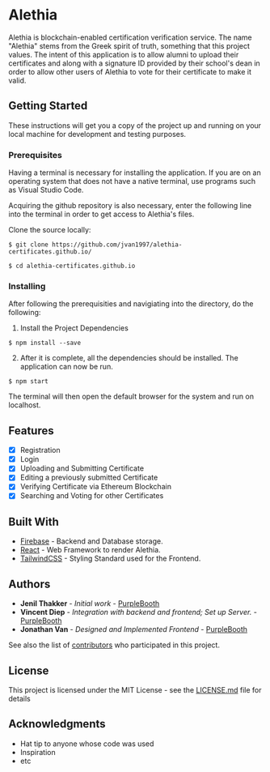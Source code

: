# Alethia

Alethia is blockchain-enabled certification verification service. The name "Alethia" stems from the Greek spirit of truth, something that this project values. The intent of this application is to allow alumni to upload their certificates and along with a signature ID provided by their school's dean in order to allow other users of Alethia to vote for their certificate to make it valid. 

## Getting Started

These instructions will get you a copy of the project up and running on your local machine for development and testing purposes.

### Prerequisites

Having a terminal is necessary for installing the application. If you are on an operating system that does not have a native terminal, use programs such as Visual Studio Code.

Acquiring the github repository is also necessary, enter the following line into the terminal in order to get access to Alethia's files.

Clone the source locally:


```
$ git clone https://github.com/jvan1997/alethia-certificates.github.io/

$ cd alethia-certificates.github.io
```

### Installing

After following the prerequisities and navigiating into the directory, do the following:

1. Install the Project Dependencies

```
$ npm install --save
```

2. After it is complete, all the dependencies should be installed. The application can now be run.

```
$ npm start
```

The terminal will then open the default browser for the system and run on localhost. 

## Features

- [x] Registration
- [x] Login
- [x] Uploading and Submitting Certificate
- [x] Editing a previously submitted Certificate
- [x] Verifying Certificate via Ethereum Blockchain
- [x] Searching and Voting for other Certificates

## Built With

* [Firebase](https://github.com/firebase/) - Backend and Database storage.
* [React](https://github.com/facebook/react) - Web Framework to render Alethia.
* [TailwindCSS](https://github.com/tailwindcss/tailwindcss) - Styling Standard used for the Frontend.

## Authors

* **Jenil Thakker** - *Initial work* - [PurpleBooth](https://github.com/PurpleBooth)
* **Vincent Diep** - *Integration with backend and frontend; Set up Server.* - [PurpleBooth](https://github.com/PurpleBooth)
* **Jonathan Van** - *Designed and Implemented Frontend* - [PurpleBooth](https://github.com/PurpleBooth)

See also the list of [contributors](https://github.com/your/project/contributors) who participated in this project.

## License

This project is licensed under the MIT License - see the [LICENSE.md](LICENSE.md) file for details

## Acknowledgments

* Hat tip to anyone whose code was used
* Inspiration
* etc
